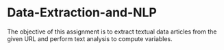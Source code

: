 # Data-Extraction-and-NLP
The objective of this assignment is to extract textual data articles from the given URL and perform text analysis to compute variables.
